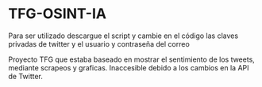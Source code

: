 # TFG-OSINT-IA

Para ser utilizado descargue el script y cambie en el código las claves privadas de twitter y el usuario y contraseña del correo

Proyecto TFG que estaba baseado en mostrar el sentimiento de los tweets, mediante scrapeos y graficas. Inaccesible debido a los cambios en la API de Twitter.
